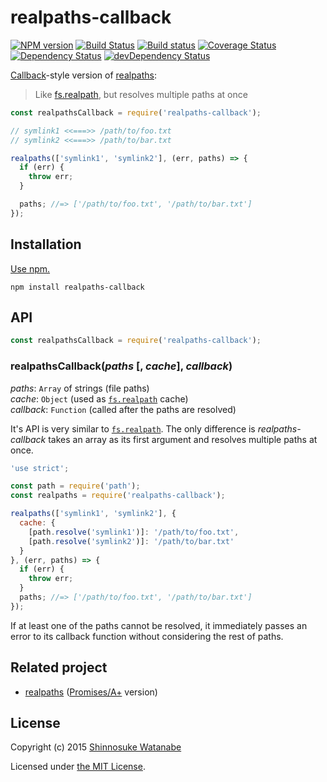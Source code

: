 # realpaths-callback

[![NPM version](https://img.shields.io/npm/v/realpaths-callback.svg)](https://www.npmjs.com/package/realpaths-callback)
[![Build Status](https://travis-ci.org/shinnn/realpaths-callback.svg?branch=master)](https://travis-ci.org/shinnn/realpaths-callback)
[![Build status](https://ci.appveyor.com/api/projects/status/faycw72q6pw3inrd/branch/master?svg=true)](https://ci.appveyor.com/project/ShinnosukeWatanabe/realpaths-callback/branch/master)
[![Coverage Status](https://img.shields.io/coveralls/shinnn/realpaths-callback.svg)](https://coveralls.io/r/shinnn/realpaths-callback)
[![Dependency Status](https://david-dm.org/shinnn/realpaths-callback.svg)](https://david-dm.org/shinnn/realpaths-callback)
[![devDependency Status](https://david-dm.org/shinnn/realpaths-callback/dev-status.svg)](https://david-dm.org/shinnn/realpaths-callback#info=devDependencies)

[Callback](http://thenodeway.io/posts/understanding-error-first-callbacks/)-style version of [realpaths](https://www.npmjs.com/package/realpaths):

> Like [fs.realpath][realpath], but resolves multiple paths at once

```javascript
const realpathsCallback = require('realpaths-callback');

// symlink1 <<===>> /path/to/foo.txt
// symlink2 <<===>> /path/to/bar.txt

realpaths(['symlink1', 'symlink2'], (err, paths) => {
  if (err) {
    throw err;
  }

  paths; //=> ['/path/to/foo.txt', '/path/to/bar.txt']
});
```

## Installation

[Use npm.](https://docs.npmjs.com/cli/install)

```
npm install realpaths-callback
```

## API

```javascript
const realpathsCallback = require('realpaths-callback');
```

### realpathsCallback(*paths* [, *cache*], *callback*)

*paths*: `Array` of strings (file paths)  
*cache*: `Object` (used as [`fs.realpath`](https://github.com/nodejs/node/blob/c339fa36f5493c2bd2e108463910122ef82843c4/lib/fs.js#L1568-L1570) cache)  
*callback*: `Function` (called after the paths are resolved)

It's API is very similar to [`fs.realpath`][realpath]. The only difference is *realpaths-callback* takes an array as its first argument and resolves multiple paths at once.

```javascript
'use strict';

const path = require('path');
const realpaths = require('realpaths-callback');

realpaths(['symlink1', 'symlink2'], {
  cache: {
    [path.resolve('symlink1')]: '/path/to/foo.txt',
    [path.resolve('symlink2')]: '/path/to/bar.txt'
  }
}, (err, paths) => {
  if (err) {
    throw err;
  }
  paths; //=> ['/path/to/foo.txt', '/path/to/bar.txt']
});
```

If at least one of the paths cannot be resolved, it immediately passes an error to its callback function without considering the rest of paths.

## Related project

* [realpaths](https://github.com/shinnn/realpaths) ([Promises/A+](https://promisesaplus.com/) version)

## License

Copyright (c) 2015 [Shinnosuke Watanabe](https://github.com/shinnn)

Licensed under [the MIT License](./LICENSE).

[realpath]: https://nodejs.org/api/fs.html#fs_fs_realpath_path_cache_callback
